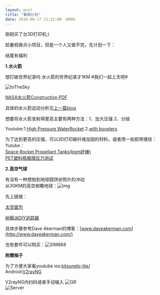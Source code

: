 ```yaml
---
layout: post
title: "暑期计划"
date: 2018-06-17 22:22:00 -0800
---
```


刚刚买了台3D打印机;)

趁暑假做点小项目，但是一个人又做不完，先计划一下：

结尾有福利

**1.水火箭**

想打破世界纪录吗   水火箭的世界纪录才1KM   #我们一起上天吧#

![toTheSky]({{site.url}}/assets/images/WaterRocket.jpg)

[NASA水火箭Construction PDF](https://www.nasa.gov/pdf/153406main_Rockets_Water_Rocket_Construction.pdf)

具体的水火箭运动分析见[上一篇blog]({{site.url}}/2018/04/19/水火箭及想到的.html)

想要将水火箭发射得更高主要有两种方法：1、加大压强 2、分级

Youtube:1.[High Pressure WaterRocket](https://youtu.be/jmjcVnh25Zs)    2.[with boosters](https://youtu.be/dqI2efN5QQo)

为了达到更高的压强，可以3D打印碳纤维加固的材料，或者用一些胶带缠绕：   
Yutube：  
[Space Rocket Propellant Tanks(bgm好棒)](https://youtu.be/r_CdlAOwj8Y)  
[PET塑料瓶极限压力测试](https://youtu.be/D78K3sW-1fA)

**2.高空气球**

有没有一种想拍到地球圆饼状照片的冲动  
从30KM的高空俯瞰地球：![img]({{site.url}}/assets/images/BreadinSpace.png)

先上链接：

[太空面包](https://youtu.be/c8W-auqg024)

[树莓派DIY追踪器](https://daveakerman.com/?p=2101)

具体步骤参考Dave Akerman的博客：[www.daveakerman.com](http://www.daveakerman.com/)

也有套件可以购买：![SIM868]({{site.url}}/assets/images/SIM868.jpg)

**附赠梯子**

为了方便大家看youtube
ios:[kitsunebi-lite/](https://www.v2ray.com/itunes/us/kitsunebi-lite/id1387913765/)  
Android:[V2rayNG]({{site.url}}/assets/app-arm64-v8a-release.apk)  

V2rayNG内扫码或者手动输入  ![QR]({{site.url}}/assets/images/QRCode_hero.png)  
![Server]({{site.url}}/assets/images/Server_hero.png)
